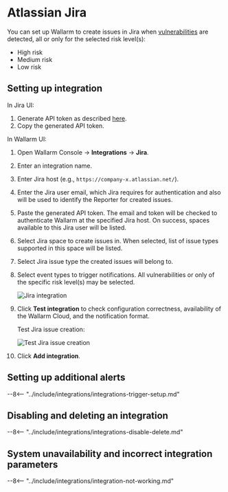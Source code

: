 # Atlassian Jira

You can set up Wallarm to create issues in Jira when [vulnerabilities](../../../glossary-en.md#vulnerability) are detected, all or only for the selected risk level(s):

* High risk
* Medium risk
* Low risk

## Setting up integration

In Jira UI: 

1. Generate API token as described [here](https://support.atlassian.com/atlassian-account/docs/manage-api-tokens-for-your-atlassian-account/#Create-an-API-token).
1. Copy the generated API token.

In Wallarm UI:

1. Open Wallarm Console → **Integrations** → **Jira**.
1. Enter an integration name.
1. Enter Jira host (e.g., `https://company-x.atlassian.net/`).
1. Enter the Jira user email, which Jira requires for authentication and also will be used to identify the Reporter for created issues.
1. Paste the generated API token. The email and token will be checked to authenticate Wallarm at the specified Jira host. On success, spaces available to this Jira user will be listed.
1. Select Jira space to create issues in. When selected, list of issue types supported in this space will be listed.
1. Select Jira issue type the created issues will belong to.
1. Select event types to trigger notifications. All vulnerabilities or only of the specific risk level(s) may be selected.

    ![Jira integration](../../../images/user-guides/settings/integrations/add-jira-integration.png)

1. Click **Test integration** to check configuration correctness, availability of the Wallarm Cloud, and the notification format.

    Test Jira issue creation:

    ![Test Jira issue creation](../../../images/user-guides/settings/integrations/test-jira-issue-creation.png)

1. Click **Add integration**.

## Setting up additional alerts

--8<-- "../include/integrations/integrations-trigger-setup.md"

## Disabling and deleting an integration

--8<-- "../include/integrations/integrations-disable-delete.md"

## System unavailability and incorrect integration parameters

--8<-- "../include/integrations/integration-not-working.md"
